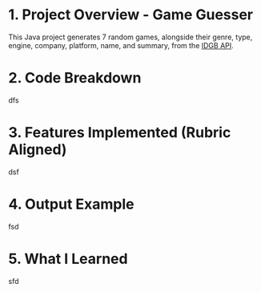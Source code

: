 # 1. Project Overview - Game Guesser
This Java project generates 7 random games, alongside their genre, type, engine, company, platform, name, and summary, from the [IDGB API](https://www.igdb.com/api). 
# 2. Code Breakdown
dfs
# 3. Features Implemented (Rubric Aligned)
dsf
# 4. Output Example
fsd
# 5. What I Learned
sfd